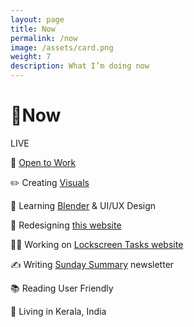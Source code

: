 ```yaml
---
layout: page
title: Now
permalink: /now
image: /assets/card.png
weight: 7
description: What I’m doing now
---
```


# 🌱Now

<div class="about-pills">
<span class="about-pill">
<span class="live-icon"></span> LIVE
</span>
</div>

🧲 [Open to Work](mailto:hi@vyshnav.xyz)

✏️ Creating [Visuals](/visuals)

🧠 Learning [Blender](/3d) & UI/UX Design

🚧 Redesigning [this website](https://twitter.com/vyshnav_xyz/status/1522571627137019904?s=20&t=40-J7KZrUif_am3iDnwCPw)

👨‍💻 Working on [Lockscreen Tasks website](https://twitter.com/vyshnav_xyz/status/1479787683417366531?t=O_Ak3pqzN3FH1UJlj6L_tw&s=19)

✍️ Writing [Sunday Summary](https://newsletter.vyshnav.xyz/) newsletter

📚 Reading User Friendly

📍 Living in Kerala, India